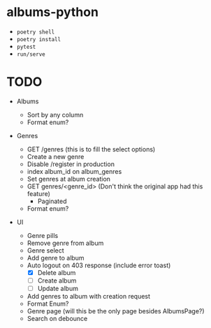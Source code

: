 # albums-python

- `poetry shell`
- `poetry install`
- `pytest`
- `run/serve`

# TODO

- Albums
    - Sort by any column
    - Format enum?

- Genres
    - GET /genres (this is to fill the select options)
    - Create a new genre
    - Disable /register in production
    - index album_id on album_genres
    - Set genres at album creation
    - GET genres/<genre_id> (Don't think the original app had this feature)
        - Paginated
    - Format enum?

- UI
    - Genre pills
    - Remove genre from album
    - Genre select
    - Add genre to album
    - Auto logout on 403 response (include error toast)
        - [x] Delete album
        - [ ] Create album
        - [ ] Update album
    - Add genres to album with creation request
    - Format Enum?
    - Genre page (will this be the only page besides AlbumsPage?)
    - Search on debounce
